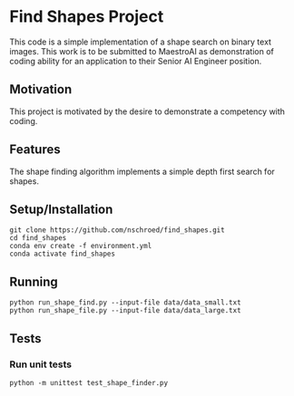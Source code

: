 # Find Shapes Project

This code is a simple implementation of a shape search on binary text images.
This work is to be submitted to MaestroAI as demonstration of coding ability
for an application to their Senior AI Engineer position.

## Motivation

This project is motivated by the desire to demonstrate a competency with 
coding.

## Features

The shape finding algorithm implements a simple depth first search for shapes.

## Setup/Installation

```
git clone https://github.com/nschroed/find_shapes.git
cd find_shapes
conda env create -f environment.yml
conda activate find_shapes
```

## Running

```
python run_shape_find.py --input-file data/data_small.txt
python run_shape_file.py --input-file data/data_large.txt
```

## Tests

### Run unit tests
`python -m unittest test_shape_finder.py`